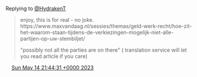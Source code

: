 Replying to [@HydrakenT](https://twitter.com/HydrakenT/status/1657730702417297410)

> enjoy, this is for real \- no joke\.  
>  https://www\.maxvandaag\.nl/sessies/themas/geld\-werk\-recht/hoe\-zit\-het\-waarom\-staan\-tijdens\-de\-verkiezingen\-mogelijk\-niet\-alle\-partijen\-op\-uw\-stembiljet/  
>   
> "possibly not all the parties are on there" \( translation service will let you read article if you care\)

<img src="../../media/tweet.ico" width="12" /> [Sun May 14 21:44:31 +0000 2023](https://twitter.com/DromerDenker/status/1657864492049473537)